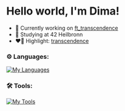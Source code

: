 # Hello world, I'm Dima!
- 🔭 Currently working on [ft_transcendence](https://github.com/sergii-moroz/transcendence)
- 🌱 Studying at 42 Heilbronn
- ❤️‍🔥 Highlight: [transcendence](https://github.com/oliferovych/transcendence)

### ⚙️ Languages:
     
[![My Languages](https://skillicons.dev/icons?i=go,cpp,typescript,javascript,c,shell)](https://skillicons.dev)

### 🛠️ Tools:

[![My Tools](https://skillicons.dev/icons?i=git,docker,vscode,bash,wordpress,notion,windows,ubuntu)](https://skillicons.dev)
